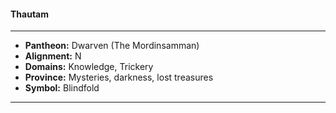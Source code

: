 #### Thautam
___

- **Pantheon:** Dwarven (The Mordinsamman)
- **Alignment:** N
- **Domains:** Knowledge, Trickery
- **Province:** Mysteries, darkness, lost treasures
- **Symbol:** Blindfold
___
